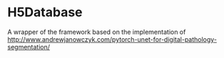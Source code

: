 # H5Database

A wrapper of the framework based on the implementation of http://www.andrewjanowczyk.com/pytorch-unet-for-digital-pathology-segmentation/

